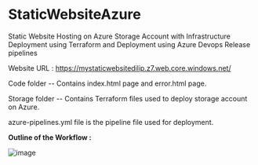 # StaticWebsiteAzure
Static Website Hosting on Azure Storage Account with Infrastructure Deployment using Terraform and Deployment using Azure Devops Release pipelines

Website URL : https://mystaticwebsitedilip.z7.web.core.windows.net/

Code folder -- Contains index.html page and error.html page.

Storage folder -- Contains Terraform files used to deploy storage account on Azure.

azure-pipelines.yml file is the pipeline file used for deployment.


**Outline of the Workflow :**

![image](https://user-images.githubusercontent.com/26219457/162132611-622ba69e-3b94-425c-bade-cac700b0d135.png)
